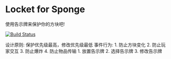 # Locket for Sponge
使用告示牌来保护你的方块吧!

[![Build Status](https://travis-ci.org/Himmelt/Locket.svg?branch=master)](https://travis-ci.org/Himmelt/Locket)

设计原则: 保护优先级最高，修改优先级最低
事件行为: 1. 防止方块变化
          2. 防止玩家交互
          3. 防止爆炸
          4. 防止物品传输
          1. 放置告示牌
          2. 选择告示牌
          3. 修改告示牌